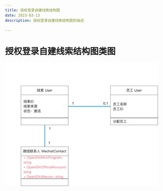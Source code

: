 ```yaml
---
title: 授权登录自建线索结构图
date: 2023-03-13
description: 授权登录自建线索结构图的描述

---
```





# 授权登录自建线索结构图类图

![](../../../images/cls_diag_leadcreatedbylogin.png)
